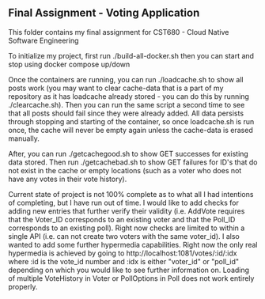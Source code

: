 ## Final Assignment - Voting Application

This folder contains my final assignment for CST680 - Cloud Native Software Engineering

To initialize my project, first run ./build-all-docker.sh then you can start and stop using docker compose up/down

Once the containers are running, you can run ./loadcache.sh to show all posts work (you may want to clear cache-data that is a part of my repository as it has loadcache already stored - you can do this by running ./clearcache.sh). Then you can run the same script a second time to see that all posts should fail since they were already added. All data persists through stopping and starting of the container, so once loadcache.sh is run once, the cache will never be empty again unless the cache-data is erased manually.

After, you can run ./getcachegood.sh to show GET successes for existing data stored. Then run ./getcachebad.sh to show GET failures for ID's that do not exist in the cache or empty locations (such as a voter who does not have any votes in their vote history).

Current state of project is not 100% complete as to what all I had intentions of completing, but I have run out of time. I would like to add checks for adding new entries that further verify their validity (i.e. AddVote requires that the Voter_ID corresponds to an existing voter and that the Poll_ID corresponds to an existing poll). Right now checks are limited to within a single API (i.e. can not create two voters with the same voter_id). I also wanted to add some further hypermedia capabilities. Right now the only real hypermedia is achieved by going to http://localhost:1081/votes/:id/:idx where :id is the vote_id number and :idx is either "voter_id" or "poll_id" depending on which you would like to see further information on. Loading of multiple VoteHistory in Voter or PollOptions in Poll does not work entirely properly.